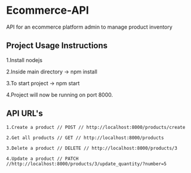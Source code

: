 # Ecommerce-API

API for an ecommerce platform admin to manage product inventory

## Project Usage Instructions

1.Install nodejs

2.Inside main directory -> npm install

3.To start project -> npm start

4.Project will now be running on port 8000.

## API URL's

    1.Create a product // POST // http://localhost:8000/products/create

    2.Get all products // GET // http://localhost:8000/products

    3.Delete a product // DELETE // http://localhost:8000/products/3

    4.Update a product // PATCH //http://localhost:8000/products/3/update_quantity/?number=5
